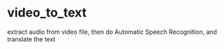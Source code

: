 # video_to_text
extract audio from video file, then do Automatic Speech Recognition, and translate the text
